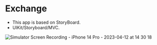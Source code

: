 # Exchange
- This app is based on StoryBoard. 
- UIKit/Storyboard/MVC.

![Simulator Screen Recording - iPhone 14 Pro - 2023-04-12 at 14 30 18](https://user-images.githubusercontent.com/122404100/231447895-ef8f9cb8-405c-425b-9d4d-683cec3e147a.gif)
